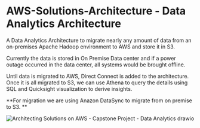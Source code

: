 # AWS-Solutions-Architecture - Data Analytics Architecture

A Data Analytics Architecture to migrate nearly any amount of data from an on-premises Apache Hadoop environment to AWS and store it in S3.

Currently the data is stored in On Premise Data center and if a power outage occurred in the data center, all systems would be brought offline.

Until data is migrated to AWS, Direct Connect is added to the architecture. Once it is all migrated to S3, we can use Athena to query the details using SQL and Quicksight visualization to derive insights.

**For migration we are using Anazon DataSync to migrate from on premise to S3. **


![Architecting Solutions on AWS - Capstone Project - Data Analytics drawio](https://user-images.githubusercontent.com/8630317/207009408-3c684772-7b67-4bf1-8d44-a3dbcad4fdcc.png)
